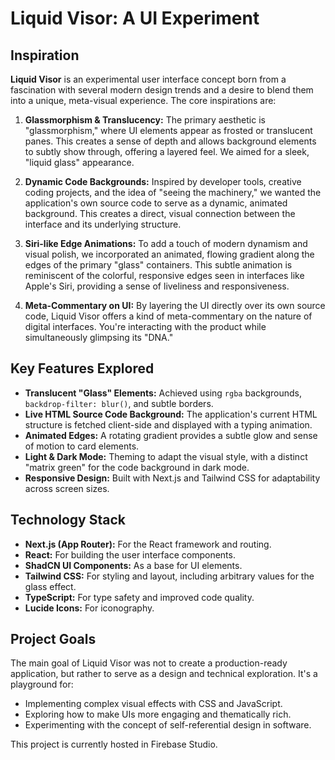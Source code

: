 
# Liquid Visor: A UI Experiment

## Inspiration

**Liquid Visor** is an experimental user interface concept born from a fascination with several modern design trends and a desire to blend them into a unique, meta-visual experience. The core inspirations are:

1.  **Glassmorphism & Translucency:** The primary aesthetic is "glassmorphism," where UI elements appear as frosted or translucent panes. This creates a sense of depth and allows background elements to subtly show through, offering a layered feel. We aimed for a sleek, "liquid glass" appearance.

2.  **Dynamic Code Backgrounds:** Inspired by developer tools, creative coding projects, and the idea of "seeing the machinery," we wanted the application's own source code to serve as a dynamic, animated background. This creates a direct, visual connection between the interface and its underlying structure.

3.  **Siri-like Edge Animations:** To add a touch of modern dynamism and visual polish, we incorporated an animated, flowing gradient along the edges of the primary "glass" containers. This subtle animation is reminiscent of the colorful, responsive edges seen in interfaces like Apple's Siri, providing a sense of liveliness and responsiveness.

4.  **Meta-Commentary on UI:** By layering the UI directly over its own source code, Liquid Visor offers a kind of meta-commentary on the nature of digital interfaces. You're interacting with the product while simultaneously glimpsing its "DNA."

## Key Features Explored

*   **Translucent "Glass" Elements:** Achieved using `rgba` backgrounds, `backdrop-filter: blur()`, and subtle borders.
*   **Live HTML Source Code Background:** The application's current HTML structure is fetched client-side and displayed with a typing animation.
*   **Animated Edges:** A rotating gradient provides a subtle glow and sense of motion to card elements.
*   **Light & Dark Mode:** Theming to adapt the visual style, with a distinct "matrix green" for the code background in dark mode.
*   **Responsive Design:** Built with Next.js and Tailwind CSS for adaptability across screen sizes.

## Technology Stack

*   **Next.js (App Router):** For the React framework and routing.
*   **React:** For building the user interface components.
*   **ShadCN UI Components:** As a base for UI elements.
*   **Tailwind CSS:** For styling and layout, including arbitrary values for the glass effect.
*   **TypeScript:** For type safety and improved code quality.
*   **Lucide Icons:** For iconography.

## Project Goals

The main goal of Liquid Visor was not to create a production-ready application, but rather to serve as a design and technical exploration. It's a playground for:

*   Implementing complex visual effects with CSS and JavaScript.
*   Exploring how to make UIs more engaging and thematically rich.
*   Experimenting with the concept of self-referential design in software.

This project is currently hosted in Firebase Studio.
